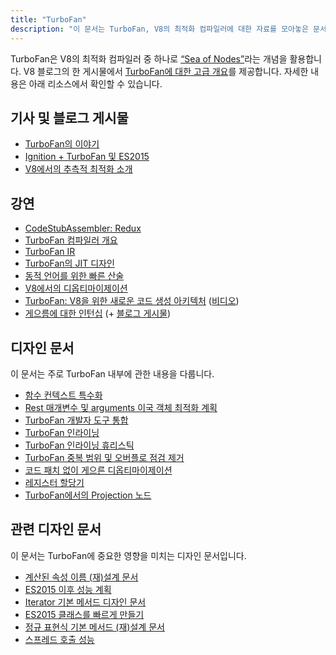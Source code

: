 ```yaml
---
title: "TurboFan"
description: "이 문서는 TurboFan, V8의 최적화 컴파일러에 대한 자료를 모아놓은 문서입니다."
---
```

TurboFan은 V8의 최적화 컴파일러 중 하나로 [“Sea of Nodes”](https://darksi.de/d.sea-of-nodes/)라는 개념을 활용합니다. V8 블로그의 한 게시물에서 [TurboFan에 대한 고급 개요](/blog/turbofan-jit)를 제공합니다. 자세한 내용은 아래 리소스에서 확인할 수 있습니다.

## 기사 및 블로그 게시물

- [TurboFan의 이야기](https://benediktmeurer.de/2017/03/01/v8-behind-the-scenes-february-edition)
- [Ignition + TurboFan 및 ES2015](https://benediktmeurer.de/2016/11/25/v8-behind-the-scenes-november-edition)
- [V8에서의 추측적 최적화 소개](https://ponyfoo.com/articles/an-introduction-to-speculative-optimization-in-v8)

## 강연

- [CodeStubAssembler: Redux](https://docs.google.com/presentation/d/1u6bsgRBqyVY3RddMfF1ZaJ1hWmqHZiVMuPRw_iKpHlY)
- [TurboFan 컴파일러 개요](https://docs.google.com/presentation/d/1H1lLsbclvzyOF3IUR05ZUaZcqDxo7_-8f4yJoxdMooU/edit)
- [TurboFan IR](https://docs.google.com/presentation/d/1Z9iIHojKDrXvZ27gRX51UxHD-bKf1QcPzSijntpMJBM)
- [TurboFan의 JIT 디자인](https://docs.google.com/presentation/d/1sOEF4MlF7LeO7uq-uThJSulJlTh--wgLeaVibsbb3tc)
- [동적 언어를 위한 빠른 산술](https://docs.google.com/a/google.com/presentation/d/1wZVIqJMODGFYggueQySdiA3tUYuHNMcyp_PndgXsO1Y)
- [V8에서의 디옵티마이제이션](https://docs.google.com/presentation/d/1Z6oCocRASCfTqGq1GCo1jbULDGS-w-nzxkbVF7Up0u0)
- [TurboFan: V8을 위한 새로운 코드 생성 아키텍처](https://docs.google.com/presentation/d/1_eLlVzcj94_G4r9j9d_Lj5HRKFnq6jgpuPJtnmIBs88) ([비디오](https://www.youtube.com/watch?v=M1FBosB5tjM))
- [게으름에 대한 인턴십](https://docs.google.com/presentation/d/1AVu1wiz6Deyz1MDlhzOWZDRn6g_iFkcqsGce1F23i-M) (+ [블로그 게시물](/blog/lazy-unlinking))

## 디자인 문서

이 문서는 주로 TurboFan 내부에 관한 내용을 다룹니다.

- [함수 컨텍스트 특수화](https://docs.google.com/document/d/1CJbBtqzKmQxM1Mo4xU0ENA7KXqb1YzI6HQU8qESZ9Ic)
- [Rest 매개변수 및 arguments 이국 객체 최적화 계획](https://docs.google.com/document/d/1DvDx3Xursn1ViV5k4rT4KB8HBfBb2GdUy3wzNfJWcKM)
- [TurboFan 개발자 도구 통합](https://docs.google.com/document/d/1zl0IA7dbPffvPPkaCmLVPttq4BYIfAe2Qy8sapkYgRE)
- [TurboFan 인라이닝](https://docs.google.com/document/d/1l-oZOW3uU4kSAHccaMuUMl_RCwuQC526s0hcNVeAM1E)
- [TurboFan 인라이닝 휴리스틱](https://docs.google.com/document/d/1VoYBhpDhJC4VlqMXCKvae-8IGuheBGxy32EOgC2LnT8)
- [TurboFan 중복 범위 및 오버플로 점검 제거](https://docs.google.com/document/d/1R7-BIUnIKFzqki0jR4SfEZb3XmLafa04DLDrqhxgZ9U)
- [코드 패치 없이 게으른 디옵티마이제이션](https://docs.google.com/document/d/1ELgd71B6iBaU6UmZ_lvwxf_OrYYnv0e4nuzZpK05-pg)
- [레지스터 할당기](https://docs.google.com/document/d/1aeUugkWCF1biPB4tTZ2KT3mmRSDV785yWZhwzlJe5xY)
- [TurboFan에서의 Projection 노드](https://docs.google.com/document/d/1C9P8T98P1T_r2ymuUFz2jFWLUL7gbb6FnAaRjabuOMY/edit)

## 관련 디자인 문서

이 문서는 TurboFan에 중요한 영향을 미치는 디자인 문서입니다.

- [계산된 속성 이름 (재)설계 문서](https://docs.google.com/document/d/1eH1R6_C3lRrLtXKw0jNqAsqJ3cBecrqqvfRzLpfq7VE)
- [ES2015 이후 성능 계획](https://docs.google.com/document/d/1EA9EbfnydAmmU_lM8R_uEMQ-U_v4l9zulePSBkeYWmY)
- [Iterator 기본 메서드 디자인 문서](https://docs.google.com/document/d/13z1fvRVpe_oEroplXEEX0a3WK94fhXorHjcOMsDmR-8)
- [ES2015 클래스를 빠르게 만들기](https://docs.google.com/document/d/1iCdbXuGVV8BK750wmP32eF4sCrnZ8y3Qlz0JiaLh9j8)
- [정규 표현식 기본 메서드 (재)설계 문서](https://docs.google.com/document/d/1MuqFjsfaRPL2ZqzVoeMRqtcAmcJSwmHljTbRIctVVUk)
- [스프레드 호출 성능](https://docs.google.com/document/d/1DWPizOSKqHhSJ7bdEI0HIVnner84xToEKUYqgXm3g30)
